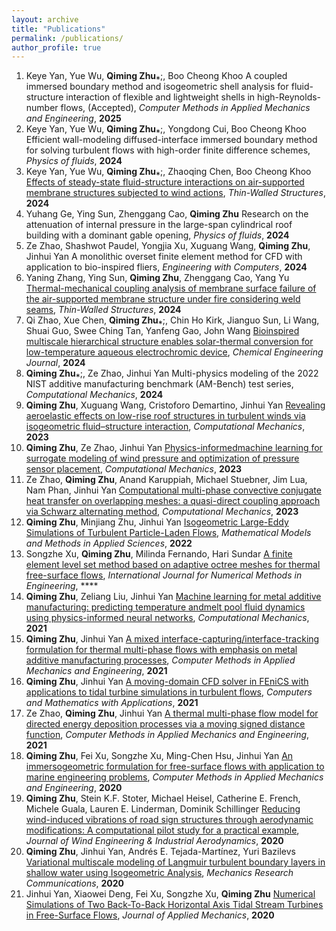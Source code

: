 ```yaml
---
layout: archive
title: "Publications"
permalink: /publications/
author_profile: true
---
```


1. Keye Yan, Yue Wu, **Qiming Zhu**⁎;, Boo Cheong Khoo A coupled immersed boundary method and isogeometric shell analysis for fluid-structure interaction of flexible and lightweight shells in high-Reynolds-number flows, (Accepted), *Computer Methods in Applied Mechanics and Engineering*, **2025**
2. Keye Yan, Yue Wu, **Qiming Zhu**⁎;, Yongdong Cui, Boo Cheong Khoo Efficient wall-modeling diffused-interface immersed boundary method for solving turbulent flows with high-order finite difference schemes, *Physics of fluids*, **2024**
3. Keye Yan, Yue Wu, **Qiming Zhu**⁎;, Zhaoqing Chen, Boo Cheong Khoo [Effects of steady-state fluid-structure interactions on air-supported membrane structures subjected to wind actions](http://qimingzhuce.github.io/files/paper15.pdf), *Thin-Walled Structures*, **2024**
4. Yuhang Ge, Ying Sun, Zhenggang Cao, **Qiming Zhu** Research on the attenuation of internal pressure in the large-span cylindrical roof building with a dominant gable opening, *Physics of fluids*, **2024**
5. Ze Zhao, Shashwot Paudel, Yongjia Xu, Xuguang Wang, **Qiming Zhu**, Jinhui Yan A monolithic overset finite element method for CFD with application to bio-inspired fliers, *Engineering with Computers*, **2024**
6. Yaning Zhang, Ying Sun, **Qiming Zhu**, Zhenggang Cao, Yang Yu [Thermal-mechanical coupling analysis of membrane surface failure of the air-supported membrane structure under fire considering weld seams](http://qimingzhuce.github.io/files/paper14.pdf), *Thin-Walled Structures*, **2024**
7. Qi Zhao, Xue Chen, **Qiming Zhu**⁎;, Chin Ho Kirk, Jianguo Sun, Li Wang, Shuai Guo, Swee Ching Tan, Yanfeng Gao, John Wang [Bioinspired multiscale hierarchical structure enables solar-thermal conversion for low-temperature aqueous electrochromic device](http://qimingzhuce.github.io/files/paper16.pdf), *Chemical Engineering Journal*, **2024**
8. **Qiming Zhu**⁎;, Ze Zhao, Jinhui Yan Multi-physics modeling of the 2022 NIST additive manufacturing benchmark (AM-Bench) test series, *Computational Mechanics*, **2024**
9. **Qiming Zhu**, Xuguang Wang, Cristoforo Demartino, Jinhui Yan [Revealing aeroelastic effects on low-rise roof structures in turbulent winds via isogeometric fluid–structure interaction](http://qimingzhuce.github.io/files/paper1.pdf), *Computational Mechanics*, **2023**
10. **Qiming Zhu**, Ze Zhao, Jinhui Yan [Physics-informedmachine learning for surrogate modeling of wind pressure and optimization of pressure sensor placement](http://qimingzhuce.github.io/files/paper2.pdf), *Computational Mechanics*, **2023**
11. Ze Zhao, **Qiming Zhu**, Anand Karuppiah, Michael Stuebner, Jim Lua, Nam Phan, Jinhui Yan [Computational multi-phase convective conjugate heat transfer on overlapping meshes: a quasi-direct coupling approach via Schwarz alternating method](http://qimingzhuce.github.io/files/paper3.pdf), *Computational Mechanics*, **2023**
12. **Qiming Zhu**, Minjiang Zhu, Jinhui Yan [Isogeometric Large-Eddy Simulations of Turbulent Particle-Laden Flows](http://qimingzhuce.github.io/files/paper13.pdf), *Mathematical Models and Methods in Applied Sciences*, **2022**
13. Songzhe Xu, **Qiming Zhu**, Milinda Fernando, Hari Sundar [A finite element level set method based on adaptive octree meshes for thermal free-surface flows](http://qimingzhuce.github.io/files/paper4.pdf), *International Journal for Numerical Methods in Engineering*, ****
14. **Qiming Zhu**, Zeliang Liu, Jinhui Yan [Machine learning for metal additive manufacturing: predicting temperature andmelt pool fluid dynamics using physics-informed neural networks](http://qimingzhuce.github.io/files/paper5.pdf), *Computational Mechanics*, **2021**
15. **Qiming Zhu**, Jinhui Yan [A mixed interface-capturing/interface-tracking formulation for thermal multi-phase flows with emphasis on metal additive manufacturing processes](http://qimingzhuce.github.io/files/paper6.pdf), *Computer Methods in Applied Mechanics and Engineering*, **2021**
16. **Qiming Zhu**, Jinhui Yan [A moving-domain CFD solver in FEniCS with applications to tidal turbine simulations in turbulent flows](http://qimingzhuce.github.io/files/paper7.pdf), *Computers and Mathematics with Applications*, **2021**
17. Ze Zhao, **Qiming Zhu**, Jinhui Yan [A thermal multi-phase flow model for directed energy deposition processes via a moving signed distance function](http://qimingzhuce.github.io/files/paper8.pdf), *Computer Methods in Applied Mechanics and Engineering*, **2021**
18. **Qiming Zhu**, Fei Xu, Songzhe Xu, Ming-Chen Hsu, Jinhui Yan [An immersogeometric formulation for free-surface flows with application to marine engineering problems](http://qimingzhuce.github.io/files/paper9.pdf), *Computer Methods in Applied Mechanics and Engineering*, **2020**
19. **Qiming Zhu**, Stein K.F. Stoter, Michael Heisel, Catherine E. French, Michele Guala, Lauren E. Linderman, Dominik Schillinger [Reducing wind-induced vibrations of road sign structures through aerodynamic modifications: A computational pilot study for a practical example](http://qimingzhuce.github.io/files/paper10.pdf), *Journal of Wind Engineering & Industrial Aerodynamics*, **2020**
20. **Qiming Zhu**, Jinhui Yan, Andrés E. Tejada-Martínez, Yuri Bazilevs [Variational multiscale modeling of Langmuir turbulent boundary layers in shallow water using Isogeometric Analysis](http://qimingzhuce.github.io/files/paper11.pdf), *Mechanics Research Communications*, **2020**
21. Jinhui Yan, Xiaowei Deng, Fei Xu, Songzhe Xu, **Qiming Zhu** [Numerical Simulations of Two Back-To-Back Horizontal Axis Tidal Stream Turbines in Free-Surface Flows](http://qimingzhuce.github.io/files/paper12.pdf), *Journal of Applied Mechanics*, **2020**

